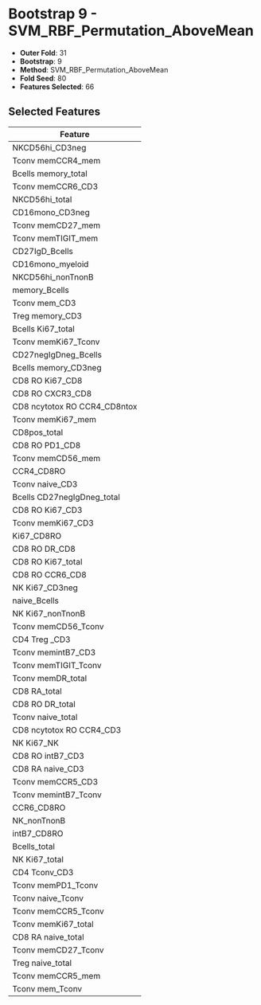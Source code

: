 # Bootstrap 9 - SVM_RBF_Permutation_AboveMean

- **Outer Fold**: 31
- **Bootstrap**: 9
- **Method**: SVM_RBF_Permutation_AboveMean
- **Fold Seed**: 80
- **Features Selected**: 66

## Selected Features

| Feature |
|---------|
| NKCD56hi_CD3neg |
| Tconv memCCR4_mem |
| Bcells memory_total |
| Tconv memCCR6_CD3 |
| NKCD56hi_total |
| CD16mono_CD3neg |
| Tconv memCD27_mem |
| Tconv memTIGIT_mem |
| CD27IgD_Bcells |
| CD16mono_myeloid |
| NKCD56hi_nonTnonB |
| memory_Bcells |
| Tconv mem_CD3 |
| Treg memory_CD3 |
| Bcells Ki67_total |
| Tconv memKi67_Tconv |
| CD27negIgDneg_Bcells |
| Bcells memory_CD3neg |
| CD8 RO Ki67_CD8 |
| CD8 RO CXCR3_CD8 |
| CD8 ncytotox RO CCR4_CD8ntox |
| Tconv memKi67_mem |
| CD8pos_total |
| CD8 RO PD1_CD8 |
| Tconv memCD56_mem |
| CCR4_CD8RO |
| Tconv naive_CD3 |
| Bcells CD27negIgDneg_total |
| CD8  RO Ki67_CD3 |
| Tconv memKi67_CD3 |
| Ki67_CD8RO |
| CD8 RO DR_CD8 |
| CD8 RO Ki67_total |
| CD8 RO CCR6_CD8 |
| NK Ki67_CD3neg |
| naive_Bcells |
| NK Ki67_nonTnonB |
| Tconv memCD56_Tconv |
| CD4 Treg _CD3 |
| Tconv memintB7_CD3 |
| Tconv memTIGIT_Tconv |
| Tconv memDR_total |
| CD8 RA_total |
| CD8 RO DR_total |
| Tconv naive_total |
| CD8 ncytotox RO CCR4_CD3 |
| NK Ki67_NK |
| CD8 RO intB7_CD3 |
| CD8 RA naive_CD3 |
| Tconv memCCR5_CD3 |
| Tconv memintB7_Tconv |
| CCR6_CD8RO |
| NK_nonTnonB |
| intB7_CD8RO |
| Bcells_total |
| NK Ki67_total |
| CD4 Tconv_CD3 |
| Tconv memPD1_Tconv |
| Tconv naive_Tconv |
| Tconv memCCR5_Tconv |
| Tconv memKi67_total |
| CD8 RA naive_total |
| Tconv memCD27_Tconv |
| Treg naive_total |
| Tconv memCCR5_mem |
| Tconv mem_Tconv |
